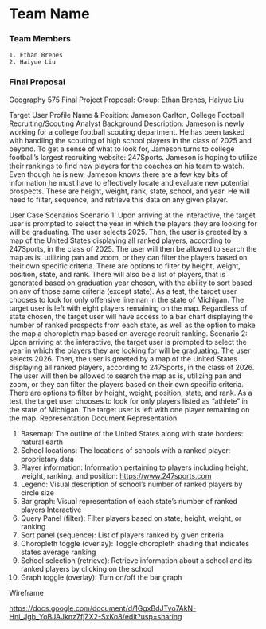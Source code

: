 # Team Name

### Team Members
    1. Ethan Brenes
    2. Haiyue Liu
### Final Proposal
Geography 575 Final Project Proposal:
Group: Ethan Brenes, Haiyue Liu

Target User Profile
Name & Position: Jameson Carlton, College Football Recruiting/Scouting Analyst
Background Description: Jameson is newly working for a college football scouting department. He has been tasked with handling the scouting of high school players in the class of 2025 and beyond. To get a sense of what to look for, Jameson turns to college football’s largest recruiting website: 247Sports. Jameson is hoping to utilize their rankings to find new players for the coaches on his team to watch. Even though he is new, Jameson knows there are a few key bits of information he must have to effectively locate and evaluate new potential prospects. These are height, weight, rank, state, school, and year. He will need to filter, sequence, and retrieve this data on any given player. 

User Case Scenarios
Scenario 1:
	Upon arriving at the interactive, the target user is prompted to select the year in which the players they are looking for will be graduating. The user selects 2025. Then, the user is greeted by a map of the United States displaying all ranked players, according to 247Sports, in the class of 2025. The user will then be allowed to search the map as is, utilizing pan and zoom, or they can filter the players based on their own specific criteria. There are options to filter by height, weight, position, state, and rank. There will also be a list of players, that is generated based on graduation year chosen, with the ability to sort based on any of those same criteria (except state). As a test, the target user chooses to look for only offensive lineman in the state of Michigan. The target user is left with eight players remaining on the map. Regardless of state chosen, the target user will have access to a bar chart displaying the number of ranked prospects from each state, as well as the option to make the map a choropleth map based on average recruit ranking.
Scenario 2:
Upon arriving at the interactive, the target user is prompted to select the year in which the players they are looking for will be graduating. The user selects 2026. Then, the user is greeted by a map of the United States displaying all ranked players, according to 247Sports, in the class of 2026. The user will then be allowed to search the map as is, utilizing pan and zoom, or they can filter the players based on their own specific criteria. There are options to filter by height, weight, position, state, and rank. As a test, the target user chooses to look for only players listed as “athlete” in the state of Michigan. The target user is left with one player remaining on the map. 
Representation Document
Representation
1.	Basemap: The outline of the United States along with state borders: natural earth
2.	School locations: The locations of schools with a ranked player: proprietary data
3.	Player information: Information pertaining to players including height, weight, ranking, and position: https://www.247sports.com
4.	Legend: Visual description of school’s number of ranked players by circle size
5.	Bar graph: Visual representation of each state’s number of ranked players
Interactive
1.	Query Panel (filter): Filter players based on state, height, weight, or ranking
2.	Sort panel (sequence): List of players ranked by given criteria
3.	Choropleth toggle (overlay): Toggle choropleth shading that indicates states average ranking
4.	School selection (retrieve): Retrieve information about a school and its ranked players by clicking on the school
5.	Graph toggle (overlay): Turn on/off the bar graph


Wireframe

https://docs.google.com/document/d/1GgxBdJTvo7AkN-Hni_Jgb_YoBJAJknz7fjZX2-SxKo8/edit?usp=sharing
 

  

  







